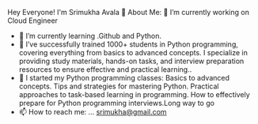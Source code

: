 Hey Everyone! I'm Srimukha Avala
💫 About Me:
🔭 I’m currently working on Cloud Engineer
- 🌱 I’m currently learning .Github and Python. 
- 👯 I’ve successfully trained 1000+ students in Python programming, covering everything from basics to advanced concepts. I specialize in providing study materials, hands-on tasks, and interview preparation resources to ensure effective and practical learning..
- 💬 I started my Python programming classes: Basics to advanced concepts. Tips and strategies for mastering Python. Practical approaches to task-based learning in programming. How to effectively prepare for Python programming interviews.Long way to go
- 📫 How to reach me: ... srimukha@gmail.com
